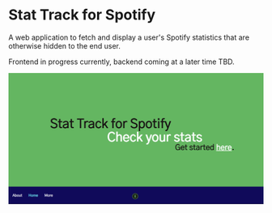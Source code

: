 <h1>Stat Track for Spotify</h1>

<p>
A web application to fetch and display a user's Spotify statistics that are otherwise hidden to the end user.

Frontend in progress currently, backend coming at a later time TBD.
</p>

<img src="photos/st4s-demo-image.png" alt="Demo home screen">
